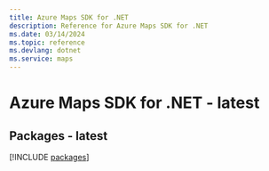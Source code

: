 ```yaml
---
title: Azure Maps SDK for .NET
description: Reference for Azure Maps SDK for .NET
ms.date: 03/14/2024
ms.topic: reference
ms.devlang: dotnet
ms.service: maps
---
```

# Azure Maps SDK for .NET - latest
## Packages - latest
[!INCLUDE [packages](maps-index.md)]